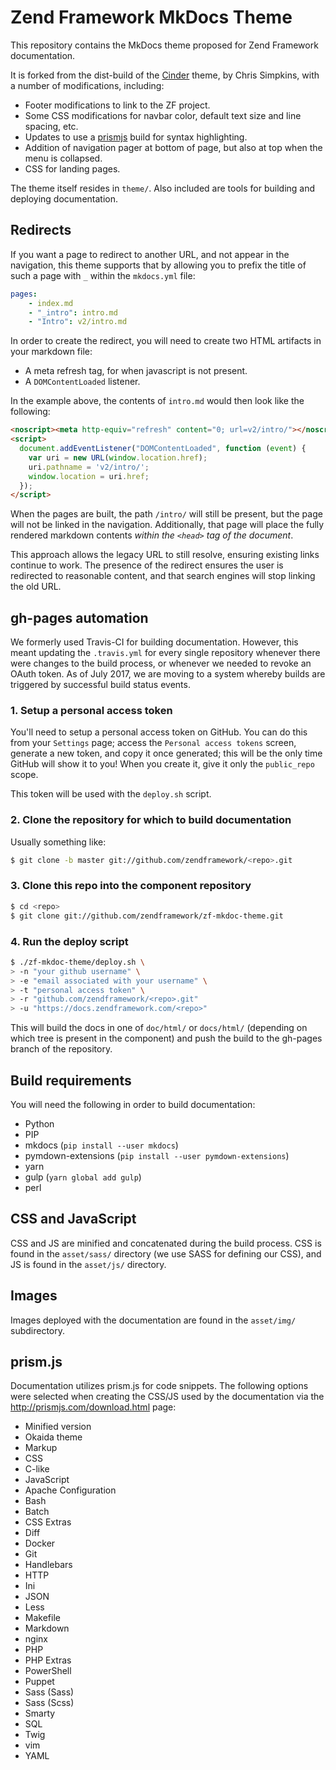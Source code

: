 # Zend Framework MkDocs Theme

This repository contains the MkDocs theme proposed for Zend Framework
documentation.

It is forked from the dist-build of the [Cinder](tps://github.com/chrissimpkins/cinder)
theme, by Chris Simpkins, with a number of modifications, including:

- Footer modifications to link to the ZF project.
- Some CSS modifications for navbar color, default text size and line spacing,
  etc.
- Updates to use a [prismjs](http://prismjs.com) build for syntax highlighting.
- Addition of navigation pager at bottom of page, but also at top when the menu
  is collapsed.
- CSS for landing pages.

The theme itself resides in `theme/`. Also included are tools for building and
deploying documentation.

## Redirects

If you want a page to redirect to another URL, and not appear in the navigation,
this theme supports that by allowing you to prefix the title of such a page with
`_` within the `mkdocs.yml` file:

```yaml
pages:
    - index.md
    - "_intro": intro.md
    - "Intro": v2/intro.md
```

In order to create the redirect, you will need to create two HTML artifacts in
your markdown file:

- A meta refresh tag, for when javascript is not present.
- A `DOMContentLoaded` listener.

In the example above, the contents of `intro.md` would then look like the
following:

```markdown
<noscript><meta http-equiv="refresh" content="0; url=v2/intro/"></noscript>
<script>
  document.addEventListener("DOMContentLoaded", function (event) {
    var uri = new URL(window.location.href);
    uri.pathname = 'v2/intro/';
    window.location = uri.href;
  });
</script>
```

When the pages are built, the path `/intro/` will still be present, but the page
will not be linked in the navigation. Additionally, that page will place the
fully rendered markdown contents _within the `<head>` tag of the document_.

This approach allows the legacy URL to still resolve, ensuring existing links
continue to work. The presence of the redirect ensures the user is redirected to
reasonable content, and that search engines will stop linking the old URL.

## gh-pages automation

We formerly used Travis-CI for building documentation. However, this meant
updating the `.travis.yml` for every single repository whenever there were
changes to the build process, or whenever we needed to revoke an OAuth token. As
of July 2017, we are moving to a system whereby builds are triggered by
successful build status events.

### 1. Setup a personal access token

You'll need to setup a personal access token on GitHub. You can do this
from your `Settings` page; access the `Personal access tokens` screen, generate
a new token, and copy it once generated; this will be the only time GitHub will
show it to you! When you create it, give it only the `public_repo` scope.

This token will be used with the `deploy.sh` script.

### 2. Clone the repository for which to build documentation

Usually something like:

```bash
$ git clone -b master git://github.com/zendframework/<repo>.git
```

### 3. Clone this repo into the component repository

```bash
$ cd <repo>
$ git clone git://github.com/zendframework/zf-mkdoc-theme.git
```

### 4. Run the deploy script

```bash
$ ./zf-mkdoc-theme/deploy.sh \
> -n "your github username" \
> -e "email associated with your username" \
> -t "personal access token" \
> -r "github.com/zendframework/<repo>.git"
> -u "https://docs.zendframework.com/<repo>"
```

This will build the docs in one of `doc/html/` or `docs/html/` (depending on
which tree is present in the component) and push the build to the gh-pages
branch of the repository.

## Build requirements

You will need the following in order to build documentation:

- Python
- PIP
- mkdocs (`pip install --user mkdocs`)
- pymdown-extensions (`pip install --user pymdown-extensions`)
- yarn
- gulp (`yarn global add gulp`)
- perl

## CSS and JavaScript

CSS and JS are minified and concatenated during the build process. CSS is found
in the `asset/sass/` directory (we use SASS for defining our CSS), and JS is
found in the `asset/js/` directory.

## Images

Images deployed with the documentation are found in the `asset/img/`
subdirectory.

## prism.js

Documentation utilizes prism.js for code snippets. The following options were
selected when creating the CSS/JS used by the documentation via the
http://prismjs.com/download.html page:

- Minified version
- Okaida theme
- Markup
- CSS
- C-like
- JavaScript
- Apache Configuration
- Bash
- Batch
- CSS Extras
- Diff
- Docker
- Git
- Handlebars
- HTTP
- Ini
- JSON
- Less
- Makefile
- Markdown
- nginx
- PHP
- PHP Extras
- PowerShell
- Puppet
- Sass (Sass)
- Sass (Scss)
- Smarty
- SQL
- Twig
- vim
- YAML
